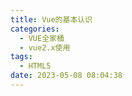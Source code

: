 ```yaml
---
title: Vue的基本认识
categories:
  - VUE全家桶
  - vue2.x使用
tags:
  - HTML5
date: 2023-05-08 08:04:38
---
```


